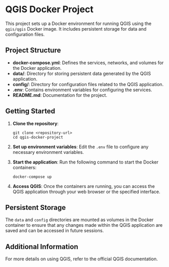 # QGIS Docker Project

This project sets up a Docker environment for running QGIS using the `qgis/qgis` Docker image. It includes persistent storage for data and configuration files.

## Project Structure

- **docker-compose.yml**: Defines the services, networks, and volumes for the Docker application.
- **data/**: Directory for storing persistent data generated by the QGIS application.
- **config/**: Directory for configuration files related to the QGIS application.
- **.env**: Contains environment variables for configuring the services.
- **README.md**: Documentation for the project.

## Getting Started

1. **Clone the repository**:
   ```
   git clone <repository-url>
   cd qgis-docker-project
   ```

2. **Set up environment variables**:
   Edit the `.env` file to configure any necessary environment variables.

3. **Start the application**:
   Run the following command to start the Docker containers:
   ```
   docker-compose up
   ```

4. **Access QGIS**:
   Once the containers are running, you can access the QGIS application through your web browser or the specified interface.

## Persistent Storage

The `data` and `config` directories are mounted as volumes in the Docker container to ensure that any changes made within the QGIS application are saved and can be accessed in future sessions.

## Additional Information

For more details on using QGIS, refer to the official QGIS documentation.